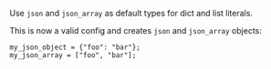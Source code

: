 Use `json` and `json_array` as default types for dict and list literals.

This is now a valid config and creates `json` and `json_array` objects:
```
my_json_object = {"foo": "bar"};
my_json_array = ["foo", "bar"];
```
